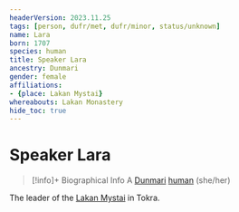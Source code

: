 ```yaml
---
headerVersion: 2023.11.25
tags: [person, dufr/met, dufr/minor, status/unknown]
name: Lara
born: 1707
species: human
title: Speaker Lara
ancestry: Dunmari
gender: female
affiliations:
- {place: Lakan Mystai}
whereabouts: Lakan Monastery
hide_toc: true
---
```

# Speaker Lara
>[!info]+ Biographical Info
> A [Dunmari](<../../gazetteer/greater-dunmar/realms/dunmar/dunmar.md>) [human](<../../species/humans/humans.md>) (she/her)
> 
> 
>> 

The leader of the [Lakan Mystai](<../../groups/dunmari-mystery-cults/lakan-mystai.md>) in Tokra.
